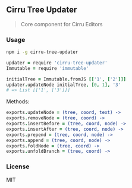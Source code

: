 
Cirru Tree Updater
----

> Core component for Cirru Editors

### Usage

```bash
npm i -g cirru-tree-updater
```

```coffee
updater = require 'cirru-tree-updater'
Immutable = require 'immutable'

initialTree = Immutable.fromJS [['1', ['2']]]
updater.updateNode initialTree, [0, 1], '3'
# => List [['1', ['3']]]
```

Methods:

```coffee
exports.updateNode = (tree, coord, text) ->
exports.removeNode = (tree, coord) ->
exports.insertBefore = (tree, coord, node) ->
exports.insertAfter = (tree, coord, node) ->
exports.prepend = (tree, coord, node) ->
exports.append = (tree, coord, node) ->
exports.foldNode = (tree, coord) ->
exports.unfoldBranch = (tree, coord) ->
```

### License

MIT
